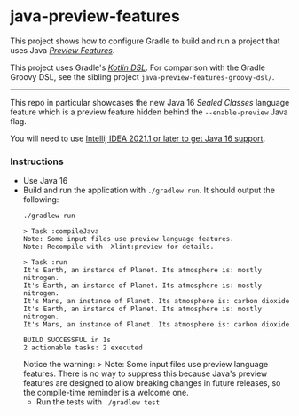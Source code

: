 # java-preview-features

This project shows how to configure Gradle to build and run a project that uses Java [_Preview Features_](https://openjdk.java.net/jeps/12).

This project uses Gradle's [*Kotlin DSL*](https://docs.gradle.org/current/userguide/kotlin_dsl.html). For comparison
with the Gradle Groovy DSL, see the sibling project `java-preview-features-groovy-dsl/`.

---

This repo in particular showcases the new Java 16 _Sealed Classes_ language feature which is a preview feature hidden behind
the `--enable-preview` Java flag.

You will need to use [Intellij IDEA 2021.1 or later to get Java 16 support](https://blog.jetbrains.com/idea/2021/03/java-16-and-intellij-idea/).

### Instructions

* Use Java 16
* Build and run the application with `./gradlew run`. It should output the following:
    ```
    ./gradlew run
    
    > Task :compileJava
    Note: Some input files use preview language features.
    Note: Recompile with -Xlint:preview for details.
    
    > Task :run
    It's Earth, an instance of Planet. Its atmosphere is: mostly nitrogen.
    It's Earth, an instance of Planet. Its atmosphere is: mostly nitrogen.
    It's Mars, an instance of Planet. Its atmosphere is: carbon dioxide
    It's Earth, an instance of Planet. Its atmosphere is: mostly nitrogen.
    It's Mars, an instance of Planet. Its atmosphere is: carbon dioxide
    
    BUILD SUCCESSFUL in 1s
    2 actionable tasks: 2 executed
    ```
    Notice the warning:
      > Note: Some input files use preview language features.
    There is no way to suppress this because Java's preview features are designed to allow breaking changes in future
    releases, so the compile-time reminder is a welcome one.   
  * Run the tests with `./gradlew test`
